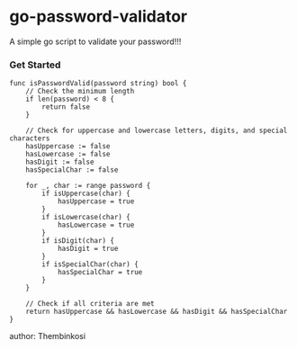 # go-password-validator
A simple go script to validate your password!!!

### Get Started
```
func isPasswordValid(password string) bool {
	// Check the minimum length
	if len(password) < 8 {
		return false
	}

	// Check for uppercase and lowercase letters, digits, and special characters
	hasUppercase := false
	hasLowercase := false
	hasDigit := false
	hasSpecialChar := false

	for _, char := range password {
		if isUppercase(char) {
			hasUppercase = true
		}
		if isLowercase(char) {
			hasLowercase = true
		}
		if isDigit(char) {
			hasDigit = true
		}
		if isSpecialChar(char) {
			hasSpecialChar = true
		}
	}

	// Check if all criteria are met
	return hasUppercase && hasLowercase && hasDigit && hasSpecialChar
}
```
author: Thembinkosi
